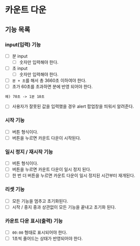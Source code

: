 # 카운트 다운

## 기능 목록

### input(입력) 기능

- [ ] 분 input
  - [ ] 숫자만 입력해야 한다.
- [ ] 초 input
  - [ ] 숫자만 입력해야 한다.
- [ ] `분 + 초`를 해서 총 3660초 이하여야 한다.
- [ ] 초가 60초를 초과하면 분에 반영 되어야 한다.

```
예) 70초 -> 1분 10초
```

- [ ] 사용자가 잘못된 값을 입력했을 경우 alert 팝업창을 띄워서 알려준다.

### 시작 기능

- [ ] 버튼 형식이다.
- [ ] 버튼을 누르면 카운트 다운이 시작된다.

### 일시 정지 / 재시작 기능

- [ ] 버튼 형식이다.
- [ ] 버튼을 누르면 카운트 다운이 일시 정지 된다.
- [ ] 한 번 더 버튼을 누르면 카운트 다운이 일시 정지된 시간부터 재개된다.

### 리셋 기능

- [ ] 모든 기능을 멈추고 초기화된다.
- [ ] 시작 / 중지 중과 상관없이 모든 기능을 끝내고 초기화 된다.

### 카운트 다운 표시(출력) 기능

- [ ] `00:00` 형태로 표시되어야 한다.
- [ ] 1초씩 줄어드는 상태가 반영되어야 한다.
